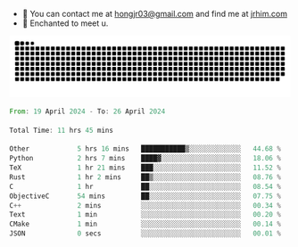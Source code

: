 - 📧 You can contact me at hongjr03@gmail.com and find me at [jrhim.com](https://jrhim.com/)
- 💜 Enchanted to meet u.

![snake_animation](https://raw.githubusercontent.com/hongjr03/hongjr03/output/github-contribution-grid-snake.svg)

<!--START_SECTION:waka-->

```rust
From: 19 April 2024 - To: 26 April 2024

Total Time: 11 hrs 45 mins

Other            5 hrs 16 mins   ███████████▒░░░░░░░░░░░░░   44.68 %
Python           2 hrs 7 mins    ████▓░░░░░░░░░░░░░░░░░░░░   18.06 %
TeX              1 hr 21 mins    ███░░░░░░░░░░░░░░░░░░░░░░   11.52 %
Rust             1 hr 2 mins     ██▒░░░░░░░░░░░░░░░░░░░░░░   08.76 %
C                1 hr            ██░░░░░░░░░░░░░░░░░░░░░░░   08.54 %
ObjectiveC       54 mins         ██░░░░░░░░░░░░░░░░░░░░░░░   07.75 %
C++              2 mins          ░░░░░░░░░░░░░░░░░░░░░░░░░   00.34 %
Text             1 min           ░░░░░░░░░░░░░░░░░░░░░░░░░   00.20 %
CMake            1 min           ░░░░░░░░░░░░░░░░░░░░░░░░░   00.14 %
JSON             0 secs          ░░░░░░░░░░░░░░░░░░░░░░░░░   00.01 %
```

<!--END_SECTION:waka-->
